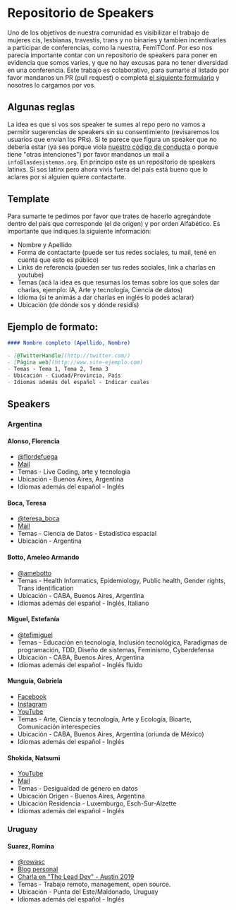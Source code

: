 # Repositorio de Speakers
Uno de los objetivos de nuestra comunidad es visibilizar el trabajo de mujeres cis, lesbianas, travestis, trans y no binaries y tambíen incentivarles a participar de conferencias, como la nuestra, FemITConf. Por eso nos parecía importante contar con un repositorio de speakers para poner en evidencia que somos varies, y que no hay excusas para no tener diversidad en una conferencia.
Este trabajo es colaborativo, para sumarte al listado por favor mandanos un PR (pull request) o completá [el siguiente formulario](https://forms.gle/K4dm8FQpcW2pZAq28) y nosotres lo cargamos por vos.

## Algunas reglas 

La idea es que si vos sos speaker te sumes al repo pero no vamos a permitir sugerencias de speakers sin su consentimiento (revisaremos los usuarios que envían los PRs).
Si te parece que figura un speaker que no debería estar (ya sea porque viola [nuestro código de conducta](https://github.com/lasdesistemas/codigo-de-conducta) o porque tiene "otras intenciones") por favor mandanos un mail a `info@lasdesistemas.org`.
En principo este es un repositorio de speakers latinxs. Si sos latinx pero ahora vivís fuera del país está bueno que lo aclares por si alguien quiere contactarte.

## Template
Para sumarte te pedimos por favor que trates de hacerlo agregándote dentro del país que corresponde (el de origen) y por orden Alfabético.
Es importante que indiques la siguiente información:
- Nombre y Apellido
- Forma de contactarte (puede ser tus redes sociales, tu mail, tené en cuenta que esto es público)
- Links de referencia (pueden ser tus redes sociales, link a charlas en youtube)
- Temas (acá la idea es que resumas los temas sobre los que soles dar charlas, ejemplo: IA, Arte y tecnología, Ciencia de datos)
- Idioma (si te animás a dar charlas en inglés lo podeś aclarar)
- Ubicación (de dónde sos y dónde residís)

## Ejemplo de formato:

```markdown
#### Nombre completo (Apellido, Nombre)

- [@TwitterHandle](http://twitter.com/)
- [Página web](http://www.site-ejemplo.com)
- Temas - Tema 1, Tema 2, Tema 3
- Ubicación - Ciudad/Provincia, País
- Idiomas además del español - Indicar cuales
```

## Speakers

### Argentina

#### Alonso, Florencia 
- [@flordefuega](https://www.instagram.com/flordefuega)
- [Mail](mailto:floralonsoflor@gmail.com)
- Temas - Live Coding, arte y tecnologia
- Ubicación - Buenos Aires, Argentina
- Idiomas además del español - Inglés

#### Boca, Teresa
- [@teresa_boca](https://www.instagram.com/teresa_boca)
- [Mail](mailto:tereboca@gmail.com)
- Temas - Ciencia de Datos - Estadística espacial 
- Ubicación - Argentina

#### Botto, Ameleo Armando
- [@amebotto](http://twitter.com/amebotto)
- Temas - Health Informatics, Epidemiology, Public health, Gender rights, Trans identification
- Ubicación - CABA, Buenos Aires, Argentina
- Idiomas además del español - Inglés, Italiano

#### Miguel, Estefanía
- [@tefimiguel](http://twitter.com/tefimiguel)
- Temas - Educación en tecnología, Inclusión tecnológica, Paradigmas de programación, TDD, Diseño de sistemas, Feminismo, Cyberdefensa
- Ubicación - CABA, Buenos Aires, Argentina
- Idiomas además del español - Inglés fluido

#### Munguía, Gabriela 
- [Facebook](https://www.facebook.com/gabriela.munguia.92)
- [Instagram](https://www.instagram.com/gabo_munguia/)
- [YouTube](https://www.youtube.com/channel/UCHbRB7bii2AU6oMQHeBq4sA)
- Temas - Arte, Ciencia y tecnología, Arte y Ecología, Bioarte, Comunicación interespecies
- Ubicación - CABA, Buenos Aires, Argentina (oriunda de México)
- Idiomas además del español - Inglés 

#### Shokida, Natsumi 
- [YouTube](https://www.youtube.com/watch?v=5qcDHdYxueI)
- [Mail](mailto:natsumi.shokida@gmail.com)
- Temas - Desigualdad de género en datos
- Ubicación Origen - Buenos Aires, Argentina
- Ubicación Residencia - Luxemburgo, Esch-Sur-Alzette
- Idiomas además del español - Inglés

### Uruguay

#### Suarez, Romina

- [@rowasc](http://twitter.com/rowasc)
- [Blog personal](https://www.scrumbanfall.io/)
- [Charla en "The Lead Dev" - Austin 2019](https://www.youtube.com/watch?v=4KMsgTQ6EaM)
- Temas - Trabajo remoto, management, open source.
- Ubicación - Punta del Este/Maldonado, Uruguay
- Idiomas además del español - Inglés
